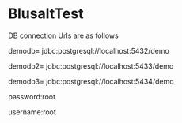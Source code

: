 # BlusaltTest
DB connection Urls are as follows
 
demodb= jdbc:postgresql://localhost:5432/demo


demodb2= jdbc:postgresql://localhost:5433/demo



demodb3= jdbc:postgresql://localhost:5434/demo

password:root



username:root
